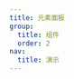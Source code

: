```yaml
---
title: 元素面板
group:
  title: 组件
  order: 2
nav:
  title: 演示
---
```


<code src="../../../examples/components/item-panel" compact background="#f6f7f9"/>